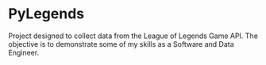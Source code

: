 # PyLegends

Project designed to collect data from the League of Legends Game API. The objective is to demonstrate some of my skills
as a Software and Data Engineer.
